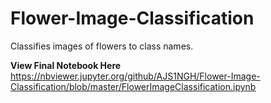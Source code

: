 # Flower-Image-Classification
Classifies images of flowers to class names.

**View Final Notebook Here**
https://nbviewer.jupyter.org/github/AJS1NGH/Flower-Image-Classification/blob/master/FlowerImageClassification.ipynb
